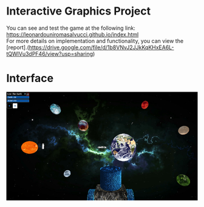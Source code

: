 # Interactive Graphics Project
You can see and test the game at the following link: https://leonardouniromasalvucci.github.io/index.html <br/>
For more details on implementation and functionality, you can view the [report].(https://drive.google.com/file/d/1b8VNvJ2JJkKqKHxEA6L-tQWlVu3dPF46/view?usp=sharing) 

# Interface
![alt text](images/image.PNG)

